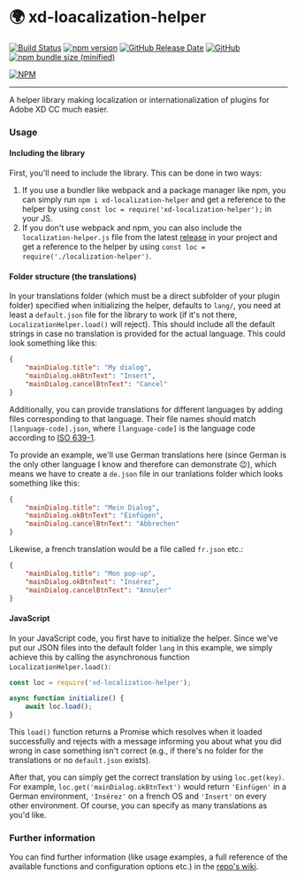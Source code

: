 # :earth_africa: xd-loacalization-helper

[![Build Status](https://travis-ci.com/pklaschka/xd-localization-helper.svg?branch=master)](https://travis-ci.com/pklaschka/xd-localization-helper)
[![npm version](https://badge.fury.io/js/xd-localization-helper.svg)](https://badge.fury.io/js/xd-localization-helper)
[![GitHub Release Date](https://img.shields.io/github/release-date/pklaschka/xd-localization-helper.svg)](https://github.com/pklaschka/xd-localization-helper/releases)
[![GitHub](https://img.shields.io/github/license/pklaschka/xd-localization-helper.svg)](https://github.com/pklaschka/xd-localization-helper/blob/master/LICENSE)
[![npm bundle size (minified)](https://img.shields.io/bundlephobia/min/xd-localization-helper.svg)](https://www.npmjs.com/package/xd-localization-helper)



[![NPM](https://nodei.co/npm/xd-localization-helper.png?downloads=true&downloadRank=true&stars=true)](https://nodei.co/npm/xd-localization-helper/)


---

A helper library making localization or internationalization of plugins for Adobe XD CC much easier.

### Usage

#### Including the library

First, you'll need to include the library. This can be done in two ways:
1. If you use a bundler like webpack and a package manager like npm, you can simply run `npm i xd-localization-helper` and get a reference to the helper by using `const loc = require('xd-localization-helper');` in your JS.
2. If you don't use webpack and npm, you can also include the `localization-helper.js` file from the latest [release](https://github.com/pklaschka/xd-localization-helper/releases) in your project and get a reference to the helper by using `const loc = require('./localization-helper')`.

#### Folder structure (the translations)

In your translations folder (which must be a direct subfolder of your plugin folder) specified when initializing the helper, defaults to `lang/`, you need at least a `default.json` file for the library to work (if it's not there, `LocalizationHelper.load()` will reject). This should include all the default strings in case no translation is provided for the actual language. This could look something like this:

```json
{
    "mainDialog.title": "My dialog",
    "mainDialog.okBtnText": "Insert",
    "mainDialog.cancelBtnText": "Cancel"
}
```

Additionally, you can provide translations for different languages by adding files corresponding to that language. Their file names should match `[language-code].json`, where `[language-code]` is the language code according to [ISO 639-1](https://en.wikipedia.org/wiki/List_of_ISO_639-1_codes).

To provide an example, we'll use German translations here (since German is the only other language I know and therefore can demonstrate :wink:), which means we have to create a `de.json` file in our tranlations folder which looks something like this:

```json
{
    "mainDialog.title": "Mein Dialog",
    "mainDialog.okBtnText": "Einfügen",
    "mainDialog.cancelBtnText": "Abbrechen"
}
```
Likewise, a french translation would be a file called `fr.json` etc.:

```json
{
    "mainDialog.title": "Mon pop-up",
    "mainDialog.okBtnText": "Insérez",
    "mainDialog.cancelBtnText": "Annuler"
}
```

#### JavaScript

In your JavaScript code, you first have to initialize the helper. Since we've put our JSON files into the default folder `lang` in this example, we simply achieve this by calling the asynchronous function `LocalizationHelper.load()`:

```javascript
const loc = require('xd-localization-helper');

async function initialize() {
    await loc.load();    
}
```

This `load()` function returns a Promise which resolves when it loaded successfully and rejects with a message informing you about what you did wrong in case something isn't correct (e.g., if there's no folder for the translations or no `default.json` exists).

After that, you can simply get the correct translation by using `loc.get(key)`. For example, `loc.get('mainDialog.okBtnText')` would return `'Einfügen'` in a German environment, `'Insérez'` on a french OS and `'Insert'` on every other environment. Of course, you can specify as many translations as you'd like.

### Further information

You can find further information (like usage examples, a full reference of the available functions and configuration options etc.) in the [repo's wiki](https://github.com/pklaschka/xd-localization-helper/wiki).
